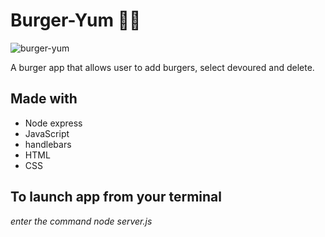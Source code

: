 # Burger-Yum 🍔😋

![burger-yum](img/burger-yumscreenshot.png)


A burger app that allows user to add burgers, select devoured and delete.

## Made with
- Node express
- JavaScript
- handlebars
- HTML
- CSS

## To launch app from your terminal
_enter the command node server.js_


